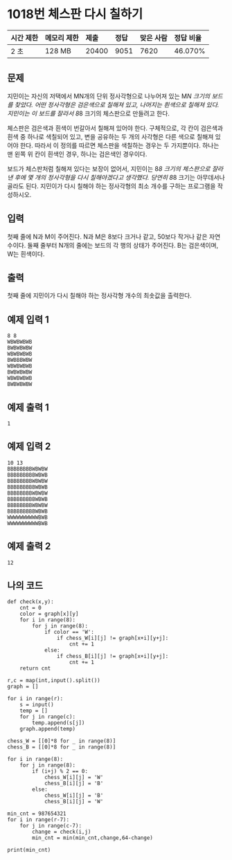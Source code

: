 # 1018번 체스판 다시 칠하기

| 시간 제한 | 메모리 제한 | 제출  | 정답 | 맞은 사람 | 정답 비율 |
| :-------- | :---------- | :---- | :--- | :-------- | :-------- |
| 2 초      | 128 MB      | 20400 | 9051 | 7620      | 46.070%   |

## 문제

지민이는 자신의 저택에서 MN개의 단위 정사각형으로 나누어져 있는 M*N 크기의 보드를 찾았다. 어떤 정사각형은 검은색으로 칠해져 있고, 나머지는 흰색으로 칠해져 있다. 지민이는 이 보드를 잘라서 8*8 크기의 체스판으로 만들려고 한다.

체스판은 검은색과 흰색이 번갈아서 칠해져 있어야 한다. 구체적으로, 각 칸이 검은색과 흰색 중 하나로 색칠되어 있고, 변을 공유하는 두 개의 사각형은 다른 색으로 칠해져 있어야 한다. 따라서 이 정의를 따르면 체스판을 색칠하는 경우는 두 가지뿐이다. 하나는 맨 왼쪽 위 칸이 흰색인 경우, 하나는 검은색인 경우이다.

보드가 체스판처럼 칠해져 있다는 보장이 없어서, 지민이는 8*8 크기의 체스판으로 잘라낸 후에 몇 개의 정사각형을 다시 칠해야겠다고 생각했다. 당연히 8*8 크기는 아무데서나 골라도 된다. 지민이가 다시 칠해야 하는 정사각형의 최소 개수를 구하는 프로그램을 작성하시오.

## 입력

첫째 줄에 N과 M이 주어진다. N과 M은 8보다 크거나 같고, 50보다 작거나 같은 자연수이다. 둘째 줄부터 N개의 줄에는 보드의 각 행의 상태가 주어진다. B는 검은색이며, W는 흰색이다.

## 출력

첫째 줄에 지민이가 다시 칠해야 하는 정사각형 개수의 최솟값을 출력한다.

## 예제 입력 1 

```
8 8
WBWBWBWB
BWBWBWBW
WBWBWBWB
BWBBBWBW
WBWBWBWB
BWBWBWBW
WBWBWBWB
BWBWBWBW
```

## 예제 출력 1 

```
1
```

## 예제 입력 2 

```
10 13
BBBBBBBBWBWBW
BBBBBBBBBWBWB
BBBBBBBBWBWBW
BBBBBBBBBWBWB
BBBBBBBBWBWBW
BBBBBBBBBWBWB
BBBBBBBBWBWBW
BBBBBBBBBWBWB
WWWWWWWWWWBWB
WWWWWWWWWWBWB
```

## 예제 출력 2 

```
12
```

## 나의 코드

```
def check(x,y):
    cnt = 0
    color = graph[x][y]
    for i in range(8):
        for j in range(8):
            if color == 'W':
                if chess_W[i][j] != graph[x+i][y+j]:
                    cnt += 1
            else:
                if chess_B[i][j] != graph[x+i][y+j]:
                    cnt += 1
    return cnt

r,c = map(int,input().split())
graph = []

for i in range(r):
    s = input()
    temp = []
    for j in range(c):
        temp.append(s[j])
    graph.append(temp)

chess_W = [[0]*8 for _ in range(8)]
chess_B = [[0]*8 for _ in range(8)]

for i in range(8):
    for j in range(8):
        if (i+j) % 2 == 0:
            chess_W[i][j] = 'W'
            chess_B[i][j] = 'B'
        else:
            chess_W[i][j] = 'B'
            chess_B[i][j] = 'W'

min_cnt = 987654321
for i in range(r-7):
    for j in range(c-7):
        change = check(i,j)
        min_cnt = min(min_cnt,change,64-change)

print(min_cnt)
```

